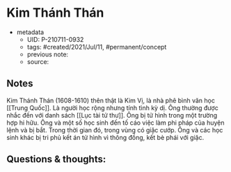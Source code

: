 ---
---

# Kim Thánh Thán

- metadata
	- UID: P-210711-0932
	- tags: #created/2021/Jul/11, #permanent/concept 
	- previous note: 
	- source: 

## Notes
Kim Thánh Thán (1608-1610) thên thật là Kim Vị, là nhà phê bình văn học [[Trung Quốc]]. Là người học rộng nhưng tính tình kỳ dị. Ông thường được nhắc đến với danh sách [[Lục tài tử thư]].
Ông bị tử hình trong một trường hợp hi hữu. Ông và một số học sinh đến tố cáo việc làm phi pháp của huyện lệnh và bị bắt. Trong thời gian đó, trong vùng có giặc cướp. Ông và các học sinh khác bị tri phủ kết án tử hình vì thông đồng, kết bè phái với giặc.

## Questions & thoughts:

